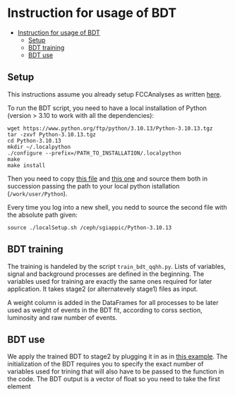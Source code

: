 # Instruction for usage of BDT 

- [Instruction for usage of BDT](#instruction-for-usage-of-bdt)
  - [Setup](#setup)
  - [BDT training](#bdt-training)
  - [BDT use](#bdt-use)

## Setup

This instructions assume you already setup FCCAnalyses as written [here](https://github.com/sofiagiappichini/FCCAnalyses/blob/higgs/examples/FCCee/higgs/tautau/xsec/README.md).

To run the BDT script, you need to have a local installation of Python (version > 3.10 to work with all the dependencies):

```
wget https://www.python.org/ftp/python/3.10.13/Python-3.10.13.tgz
tar -zxvf Python-3.10.13.tgz
cd Python-3.10.13
mkdir ~/.localpython
./configure --prefix=/PATH_TO_INSTALLATION/.localpython
make
make install
```

Then you need to copy [this file](https://github.com/zuoxunwu/FCCeePhysicsPerformance/blob/BuBc_dev/case-studies/flavour/tools/install.sh) and [this one](https://github.com/zuoxunwu/FCCeePhysicsPerformance/blob/BuBc_dev/case-studies/flavour/tools/localSetup.sh) and source them both in succession passing the path to your local python istallation (`/work/user/Python`).

Every time you log into a new shell, you nedd to source the second file with the absolute path given:

```
source ./localSetup.sh /ceph/sgiappic/Python-3.10.13
```

## BDT training

The training is handeled by the script `train_bdt_qqhh.py`. Lists of variables, signal and background processes are defined in the beginning. The variables used for training are exactly the same ones required for later application. It takes stage2 (or alternatevely stage1) files as input.

A weight column is added in the DataFrames for all processes to be later used as weight of events in the BDT fit, according to corss section, luminosity and raw number of events.

## BDT use

We apply the trained BDT to stage2 by plugging it in as in [this example](https://github.com/zuoxunwu/FCCAnalyses/blob/3d872a8bd6098bb8935fa41c0202b6a7886b06d7/examples/FCCee/flavour/BuBc2TauNu/analysis_stage2.py#L104-L111). The initialization of the BDT requires you to specify the exact number of variables used for trining that will also have to be passed to the function in the code. The BDT output is a vector of float so you need to take the first element